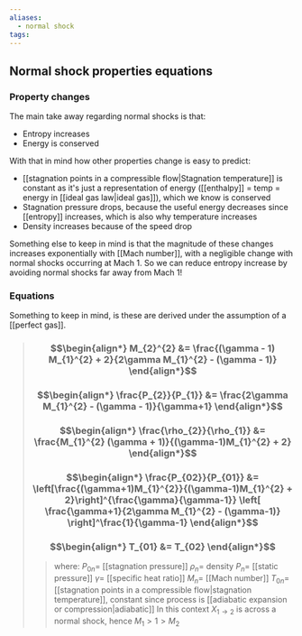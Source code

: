 ```yaml
---
aliases:
  - normal shock
tags:
---
```


## Normal shock properties equations


### Property changes
The main take away regarding normal shocks is that:
- Entropy increases
- Energy is conserved

With that in mind how other properties change is easy to predict:
- [[stagnation points in a compressible flow|Stagnation temperature]]  is constant as it's just a representation of energy ([[enthalpy]] = temp = energy in [[ideal gas law|ideal gas]]), which we know is conserved
- Stagnation pressure drops, because the useful energy decreases since [[entropy]] increases, which is also why temperature increases
- Density increases because of the speed drop

Something else to keep in mind is that the magnitude of these changes increases exponentially with [[Mach number]], with a negligible change with normal shocks occurring at Mach 1. So we can reduce entropy increase by avoiding normal shocks far away from Mach 1!

### Equations

Something to keep in mind, is these are derived under the assumption of a [[perfect gas]].

> ### $$\begin{align*} M_{2}^{2}  &= \frac{(\gamma - 1) M_{1}^{2} + 2}{2\gamma M_{1}^{2} - (\gamma - 1)}  \end{align*}$$
> ### $$\begin{align*} \frac{P_{2}}{P_{1}} &= \frac{2\gamma M_{1}^{2} - (\gamma - 1)}{\gamma+1} \end{align*}$$
> ### $$\begin{align*} \frac{\rho_{2}}{\rho_{1}} &= \frac{M_{1}^{2} (\gamma + 1)}{(\gamma-1)M_{1}^{2} + 2} \end{align*}$$
> ### $$\begin{align*} \frac{P_{02}}{P_{01}} &= \left[\frac{(\gamma+1)M_{1}^{2}}{(\gamma-1)M_{1}^{2} + 2}\right]^{\frac{\gamma}{\gamma-1}} \left[ \frac{\gamma+1}{2\gamma M_{1}^{2} - (\gamma-1)} \right]^\frac{1}{\gamma-1} \end{align*}$$
> ### $$\begin{align*} T_{01} &= T_{02} \end{align*}$$
>> where:
>> $P_{0n}=$ [[stagnation pressure]]
>> $\rho_{n}=$ density
>> $P_{n}=$ [[static pressure]] 
>> $\gamma=$ [[specific heat ratio]]
>> $M_{n}=$ [[Mach number]]
>> $T_{0n}=$ [[stagnation points in a compressible flow|stagnation temperature]], constant since process is [[adiabatic expansion or compression|adiabatic]]
>> In this context $X_{1\to2}$ is across a normal shock, hence $M_{1}>1>M_{2}$ 

